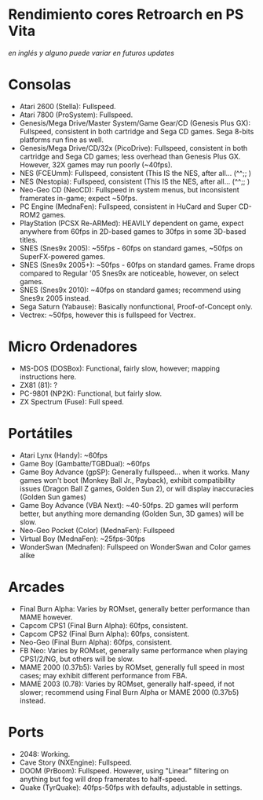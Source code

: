 # Rendimiento cores Retroarch en PS Vita
*en inglés y alguno puede variar en futuros updates*

# Consolas
- Atari 2600 (Stella): Fullspeed.
- Atari 7800 (ProSystem): Fullspeed.
- Genesis/Mega Drive/Master System/Game Gear/CD (Genesis Plus GX): Fullspeed, consistent in both cartridge and Sega CD games. Sega 8-bits platforms run fine as well.
- Genesis/Mega Drive/CD/32x (PicoDrive): Fullspeed, consistent in both cartridge and Sega CD games; less overhead than Genesis Plus GX. However, 32X games may run poorly (~40fps).
- NES (FCEUmm): Fullspeed, consistent (This IS the NES, after all... (^^;; )
- NES (Nestopia): Fullspeed, consistent (This IS the NES, after all... (^^;; )
- Neo-Geo CD (NeoCD): Fullspeed in system menus, but inconsistent framerates in-game; expect ~50fps.
- PC Engine (MednaFen): Fullspeed, consistent in HuCard and Super CD-ROM2 games.
- PlayStation (PCSX Re-ARMed): HEAVILY dependent on game, expect anywhere from 60fps in 2D-based games to 30fps in some 3D-based titles.
- SNES (Snes9x 2005): ~55fps - 60fps on standard games, ~50fps on SuperFX-powered games.
- SNES (Snes9x 2005+): ~50fps - 60fps on standard games. Frame drops compared to Regular '05 Snes9x are noticeable, however, on select games.
- SNES (Snes9x 2010): ~40fps on standard games; recommend using Snes9x 2005 instead.
- Sega Saturn (Yabause): Basically nonfunctional, Proof-of-Concept only.
- Vectrex: ~50fps, however this is fullspeed for Vectrex.

# Micro Ordenadores
- MS-DOS (DOSBox): Functional, fairly slow, however; mapping instructions here.
- ZX81 (81): ?
- PC-9801 (NP2K): Functional, but fairly slow.
- ZX Spectrum (Fuse): Full speed.

# Portátiles
- Atari Lynx (Handy): ~60fps
- Game Boy (Gambatte/TGBDual): ~60fps
- Game Boy Advance (gpSP): Generally fullspeed... when it works. Many games won't boot (Monkey Ball Jr., Payback), exhibit compatibility issues (Dragon Ball Z games, Golden Sun 2), or will display inaccuracies (Golden Sun games)
- Game Boy Advance (VBA Next): ~40-50fps. 2D games will perform better, but anything more demanding (Golden Sun, 3D games) will be slow.
- Neo-Geo Pocket (Color) (MednaFen): Fullspeed
- Virtual Boy (MednaFen): ~25fps-30fps
- WonderSwan (Mednafen): Fullspeed on WonderSwan and Color games alike

# Arcades
- Final Burn Alpha: Varies by ROMset, generally better performance than MAME however.
- Capcom CPS1 (Final Burn Alpha): 60fps, consistent.
- Capcom CPS2 (Final Burn Alpha): 60fps, consistent.
- Neo-Geo (Final Burn Alpha): 60fps, consistent.
- FB Neo: Varies by ROMset, generally same performance when playing CPS1/2/NG, but others will be slow.
- MAME 2000 (0.37b5): Varies by ROMset, generally full speed in most cases; may exhibit different performance from FBA.
- MAME 2003 (0.78): Varies by ROMset, generally half-speed, if not slower; recommend using Final Burn Alpha or MAME 2000 (0.37b5) instead.

# Ports
- 2048: Working.
- Cave Story (NXEngine): Fullspeed.
- DOOM (PrBoom): Fullspeed. However, using "Linear" filtering on anything but fog will drop framerates to half-speed.
- Quake (TyrQuake): 40fps-50fps with defaults, adjustable in settings.
